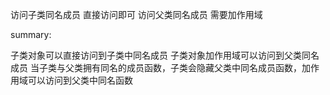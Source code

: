 访问子类同名成员 直接访问即可
访问父类同名成员 需要加作用域

summary:

子类对象可以直接访问到子类中同名成员
子类对象加作用域可以访问到父类同名成员
当子类与父类拥有同名的成员函数，子类会隐藏父类中同名成员函数，加作用域可以访问到父类中同名函数
